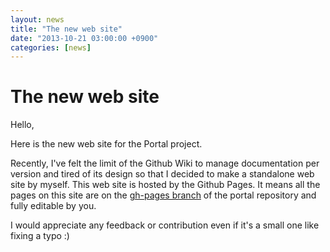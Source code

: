 ```yaml
---
layout: news
title: "The new web site"
date: "2013-10-21 03:00:00 +0900"
categories: [news]
---
```


# The new web site

Hello,

Here is the new web site for the Portal project.

Recently, I've felt the limit of the Github Wiki to manage documentation per version and tired of its design so that I decided to make a standalone web site by myself. This web site is hosted by the Github Pages. It means all the pages on this site are on the [gh-pages branch](https://github.com/flowersinthesand/portal/tree/gh-pages) of the portal repository and fully editable by you.

I would appreciate any feedback or contribution even if it's a small one like fixing a typo :)